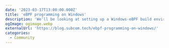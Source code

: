 ```yaml
---
date: '2023-03-17T13:00:00.000Z'
title: 'eBPF programming on Windows'
description: 'We’ll be looking at setting up a Windows-eBPF build environment, followed by creating a sample project to pass around data between a userspace program and an eBPF program running in the kernel.'
ogImage: ogimage.webp
externalUrl: 'https://blog.subcom.tech/ebpf-programming-on-windows/'
categories:
  - Community
---
```

